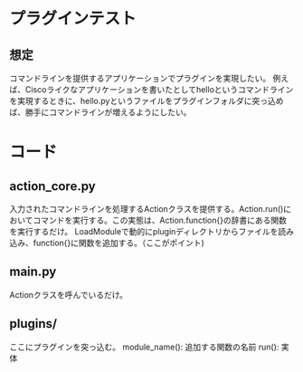 プラグインテスト
==

想定
--
コマンドラインを提供するアプリケーションでプラグインを実現したい。
例えば、Ciscoライクなアプリケーションを書いたとしてhelloというコマンドラインを実現するときに、hello.pyというファイルをプラグインフォルダに突っ込めば、勝手にコマンドラインが増えるようにしたい。

コード
==

action_core.py
--
入力されたコマンドラインを処理するActionクラスを提供する。Action.run()においてコマンドを実行する。この実態は、Action.function{}の辞書にある関数を実行するだけ。
LoadModuleで動的にpluginディレクトリからファイルを読み込み、function{}に関数を追加する。（ここがポイント)

main.py
--
Actionクラスを呼んでいるだけ。

plugins/
--
ここにプラグインを突っ込む。
module_name(): 追加する関数の名前
run(): 実体


